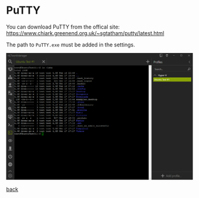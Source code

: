 # PuTTY

You can download PuTTY from the offical site: https://www.chiark.greenend.org.uk/~sgtatham/putty/latest.html

The path to `PuTTY.exe` must be added in the settings.

![PuTTY](PuTTY.png)

[back](../README.md)